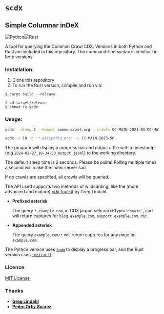 # `scdx`
## Simple Columnar inDeX

![Python](https://img.shields.io/badge/python-3670A0?style=for-the-badge&logo=python&logoColor=ffdd54)![Rust](https://img.shields.io/badge/rust-%23000000.svg?style=for-the-badge&logo=rust&logoColor=white)

A tool for querying the Common Crawl CDX.  Versions in both Python and Rust are included in this repository.  The command–line syntax is identical in both versions.

### Installation:

1. Clone this repository
2. To run the Rust version, compile and run via:
```
$ cargo build --release
```

```
$ cd target/release
$ chmod +x scdx
```

### Usage:

```bash
scdx --sleep 2 --domain commoncrawl.org --crawls CC-MAIN-2021-04 CC-MAIN-2024-10
```

```bash
scdx -s 10 -d '*.wikipedia.org' -c CC-MAIN-2023-50
```

The program will display a progress bar and output a file with a timestamp (e.g `2024-02-27_18-34-50_output.jsonl`) to the working directory.

The default sleep time is 2 seconds. Please be polite! Polling multiple times a second will make the index server sad.

If no crawls are specified, all crawls will be queried.

The API used supports two methods of wildcarding, like the (more advanced and mature) [cdx-toolkit](https://github.com/cocrawler/cdx_toolkit) by Greg Lindahl.

- **Prefixed asterisk**

    The query `*.example.com`, in CDX jargon sets `matchType='domain'`, and will return captures for `blog.example.com`, `support.example.com`, etc.

- **Appended asterisk**

    The query `example.com/*` will return captures for any page on `example.com`.

The Python version uses [`tqdm`](https://tqdm.github.io/) to display a progress bar, and the Rust version uses [`indicatif`](https://docs.rs/indicatif/latest/indicatif/).

### Licence
[MIT License](LICENSE)

### Thanks
- **[Greg Lindahl](https://github.com/wumpus)**
- **[Pedro Ortiz Suarez](https://github.com/pjox)**
